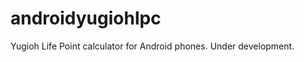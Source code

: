 androidyugiohlpc
================

Yugioh Life Point calculator for Android phones. Under development.
